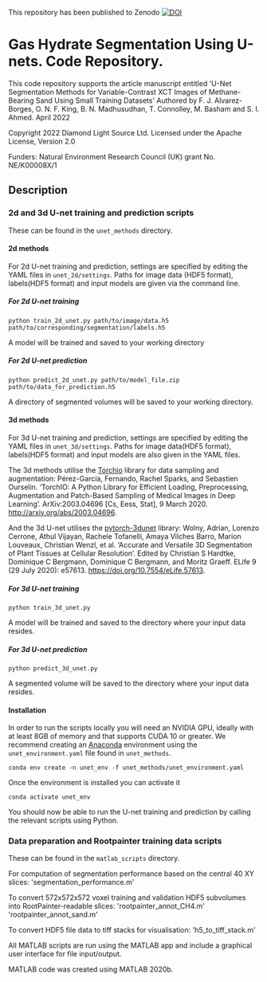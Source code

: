 This repository has been published to Zenodo [![DOI](https://zenodo.org/badge/345756620.svg)](https://zenodo.org/badge/latestdoi/345756620)

# Gas Hydrate Segmentation Using U-nets. Code Repository.

This code repository supports the article manuscript entitled 'U-Net Segmentation Methods for Variable-Contrast XCT Images of Methane-Bearing Sand Using Small Training Datasets'
Authored by F. J. Alvarez-Borges, O. N. F. King, B. N. Madhusudhan, T. Connolley, M. Basham and S. I. Ahmed.
April 2022

Copyright 2022 Diamond Light Source Ltd.
Licensed under the Apache License, Version 2.0

Funders:
Natural Environment Research Council (UK) grant No. NE/K00008X/1

## Description

### 2d and 3d U-net training and prediction scripts 

These can be found in the `unet_methods` directory. 

#### 2d methods

For 2d U-net training and prediction, settings are specified by editing the YAML files in `unet_2d/settings`. Paths for image data (HDF5 format), labels(HDF5 format) and input models are given via the command line.

##### For 2d U-net training

```shell
python train_2d_unet.py path/to/image/data.h5 path/to/corresponding/segmentation/labels.h5
```

A model will be trained and saved to your working directory

##### For 2d U-net prediction

```shell
python predict_2d_unet.py path/to/model_file.zip path/to/data_for_prediction.h5
```

A directory of segmented volumes will be saved to your working directory.

#### 3d methods

For 3d U-net training and prediction, settings are specified by editing the YAML files in `unet_3d/settings`. Paths for image data(HDF5 format), labels(HDF5 format) and input models are also given in the YAML files.

The 3d methods utilise the [Torchio](https://github.com/fepegar/torchio) library for data sampling and augmentation:
Pérez-García, Fernando, Rachel Sparks, and Sebastien Ourselin. ‘TorchIO: A Python Library for Efficient Loading, Preprocessing, Augmentation and Patch-Based Sampling of Medical Images in Deep Learning’. ArXiv:2003.04696 [Cs, Eess, Stat], 9 March 2020. http://arxiv.org/abs/2003.04696.

And the 3d U-net utilises the [pytorch-3dunet](https://github.com/wolny/pytorch-3dunet) library:
Wolny, Adrian, Lorenzo Cerrone, Athul Vijayan, Rachele Tofanelli, Amaya Vilches Barro, Marion Louveaux, Christian Wenzl, et al. ‘Accurate and Versatile 3D Segmentation of Plant Tissues at Cellular Resolution’. Edited by Christian S Hardtke, Dominique C Bergmann, Dominique C Bergmann, and Moritz Graeff. ELife 9 (29 July 2020): e57613. https://doi.org/10.7554/eLife.57613.


##### For 3d U-net training

```shell
python train_3d_unet.py 
```

A model will be trained and saved to the directory where your input data resides.

##### For 3d U-net prediction

```shell
python predict_3d_unet.py
```

A segmented volume will be saved to the directory where your input data resides.

#### Installation

In order to run the scripts locally you will need an NVIDIA GPU, ideally with at least 8GB of memory and that supports CUDA 10 or greater. We recommend creating an [Anaconda](https://www.anaconda.com/products/individual#Downloads) environment using the `unet_environment.yaml` file found in `unet_methods`.

```shell
conda env create -n unet_env -f unet_methods/unet_environment.yaml
```

Once the environment is installed you can activate it

```shell
conda activate unet_env
```
You should now be able to run the U-net training and prediction by calling the relevant scripts using Python. 

### Data preparation and Rootpainter training data scripts

These can be found in the `matlab_scripts` directory.

For computation of segmentation performance based on the central 40 XY slices:
'segmentation_performance.m' 
 
To convert 572x572x572 voxel training and validation HDF5 subvolumes into RootPainter-readable slices:
'rootpainter_annot_CH4.m'
'rootpainter_annot_sand.m'
 
To convert HDF5 file data to tiff stacks for visualisation:
'h5_to_tiff_stack.m'
 
All MATLAB scripts are run using the MATLAB app and include a graphical user interface for file input/output.

MATLAB code was created using MATLAB 2020b.
